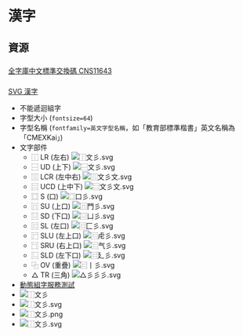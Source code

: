 # 漢字

## 資源
###
[全字庫中文標準交換碼 CNS11643](http://www.cns11643.gov.tw/)
###
[SVG 漢字](https://svghanzi.appspot.com/)
- 不能遞迴組字
- 字型大小 (`fontsize=64`)
- 字型名稱 (`fontfamily=英文字型名稱`，如「教育部標準楷書」英文名稱為「CMEXKai」)
- 文字部件
  - ⿰ LR (左右) ![⿰文彡.svg](https://svghanzi.appspot.com/⿰文彡?fontfamily=serif&fontsize=24)
  - ⿱ UD (上下) ![⿱文彡.svg](https://svghanzi.appspot.com/⿱文彡?fontfamily=serif&fontsize=24)
  - ⿲ LCR (左中右) ![⿲文彡文.svg](https://svghanzi.appspot.com/⿲文彡文?fontfamily=serif&fontsize=24)
  - ⿳ UCD (上中下) ![⿳文彡文.svg](https://svghanzi.appspot.com/⿳文彡文?fontfamily=serif&fontsize=24)
  - ⿴ S (口) ![⿴口彡.svg](https://svghanzi.appspot.com/⿴口彡?fontfamily=serif&fontsize=24)
  - ⿵ SU (上口) ![⿵門彡.svg](https://svghanzi.appspot.com/⿵門彡?fontfamily=serif&fontsize=24)
  - ⿶ SD (下口) ![⿶凵彡.svg](https://svghanzi.appspot.com/⿶凵彡?fontfamily=serif&fontsize=24)
  - ⿷ SL (左口) ![⿷匚彡.svg](https://svghanzi.appspot.com/⿷匚彡?fontfamily=serif&fontsize=24)
  - ⿸ SLU (左上口) ![⿷虍彡.svg](https://svghanzi.appspot.com/⿷虍彡?fontfamily=serif&fontsize=24)
  - ⿹ SRU (右上口) ![⿷气彡.svg](https://svghanzi.appspot.com/⿷气彡?fontfamily=serif&fontsize=24)
  - ⿺ SLD (左下口) ![⿷廴彡.svg](https://svghanzi.appspot.com/⿷廴彡?fontfamily=serif&fontsize=24)
  - ⿻ OV (重疊) ![⿷丨彡.svg](https://svghanzi.appspot.com/⿷丨彡?fontfamily=serif&fontsize=24)
  - △ TR (三角) ![△彡彡彡.svg](https://svghanzi.appspot.com/△彡彡彡?fontfamily=serif&fontsize=24)
- [動態組字服務測試](https://zh.wikisource.org/wiki/User:Shoichi#.E6.90.AD.E8.BC.89.E6.96.BCmediawiki.E4.B8.8A.E7.9A.84.E6.B8.AC.E8.A9.A6)
- ![⿰文彡](https://tools.wmflabs.org/idsgen/⿰文彡.svg?字體=楷體)
- ![⿰文彡.svg](https://tools.wmflabs.org/idsgen/⿰文彡.svg?字體=楷體)
- ![⿰文彡.png](https://tools.wmflabs.org/idsgen/⿰文彡.png?字體=楷體)
- ![⿰文彡.svg](https://svghanzi.appspot.com/⿰文彡?fontfamily=DFKai-SB&fontsize=128)
